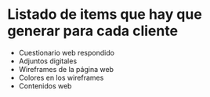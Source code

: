 # Listado de items que hay que generar para cada cliente

* Cuestionario web respondido
* Adjuntos digitales
* Wireframes de la página web
* Colores en los wireframes
* Contenidos web
